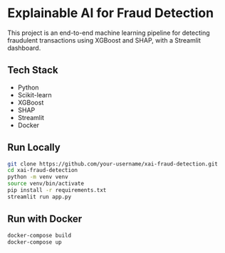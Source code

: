 # Explainable AI for Fraud Detection

This project is an end-to-end machine learning pipeline for detecting fraudulent transactions using XGBoost and SHAP, with a Streamlit dashboard.

##  Tech Stack
- Python
- Scikit-learn
- XGBoost
- SHAP
- Streamlit
- Docker

##  Run Locally
```bash
git clone https://github.com/your-username/xai-fraud-detection.git
cd xai-fraud-detection
python -m venv venv
source venv/bin/activate
pip install -r requirements.txt
streamlit run app.py
```

##  Run with Docker
```bash
docker-compose build
docker-compose up
```
